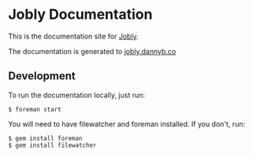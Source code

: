 Jobly Documentation
==================================================

This is the documentation site for [Jobly](https://github.com/dannyben/jobly).

The documentation is generated to [jobly.dannyb.co](https://jobly.dannyb.co)


Development
--------------------------------------------------

To run the documentation locally, just run:

    $ foreman start

You will need to have filewatcher and foreman installed. If you don't, run:

    $ gem install foreman
    $ gem install filewatcher

